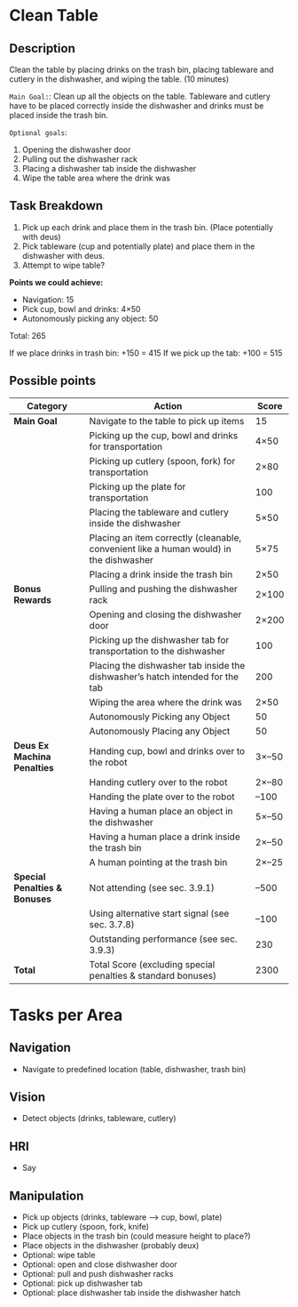 # Clean Table

## Description
Clean the table by placing drinks on the trash bin, placing tableware and cutlery in the dishwasher, and wiping the table. (10 minutes)

`Main Goal:`: Clean up all the objects on the table. Tableware and cutlery have to be placed correctly inside the dishwasher and drinks must be placed inside the trash bin.

`Optional goals`:
1. Opening the dishwasher door
2. Pulling out the dishwasher rack
3. Placing a dishwasher tab inside the dishwasher
4. Wipe the table area where the drink was

## Task Breakdown
1. Pick up each drink and place them in the trash bin. (Place potentially with deus)
2. Pick tableware (cup and potentially plate) and place them in the dishwasher with deus.
3. Attempt to wipe table?

**Points we could achieve:**

- Navigation: 15
- Pick cup, bowl and drinks: 4×50
- Autonomously picking any object: 50

Total: 265 

If we place drinks in trash bin: +150 = 415
If we pick up the tab: +100 = 515


## Possible points
| **Category** | **Action** | **Score** |
|---|---|---|
| **Main Goal** | Navigate to the table to pick up items | 15 |
| | Picking up the cup, bowl and drinks for transportation | 4×50 |
| | Picking up cutlery (spoon, fork) for transportation | 2×80 |
| | Picking up the plate for transportation | 100 |
| | Placing the tableware and cutlery inside the dishwasher | 5×50 |
| | Placing an item correctly (cleanable, convenient like a human would) in the dishwasher | 5×75 |
| | Placing a drink inside the trash bin | 2×50 |
| **Bonus Rewards** | Pulling and pushing the dishwasher rack | 2×100 |
| | Opening and closing the dishwasher door | 2×200 |
| | Picking up the dishwasher tab for transportation to the dishwasher | 100 |
| | Placing the dishwasher tab inside the dishwasher’s hatch intended for the tab | 200 |
| | Wiping the area where the drink was | 2×50 |
| | Autonomously Picking any Object | 50 |
| | Autonomously Placing any Object | 50 |
| **Deus Ex Machina Penalties** | Handing cup, bowl and drinks over to the robot | 3×–50 |
| | Handing cutlery over to the robot | 2×–80 |
| | Handing the plate over to the robot | –100 |
| | Having a human place an object in the dishwasher | 5×–50 |
| | Having a human place a drink inside the trash bin | 2×–50 |
| | A human pointing at the trash bin | 2×–25 |
| **Special Penalties & Bonuses** | Not attending (see sec. 3.9.1) | –500 |
| | Using alternative start signal (see sec. 3.7.8) | –100 |
| | Outstanding performance (see sec. 3.9.3) | 230 |
| **Total** | Total Score (excluding special penalties & standard bonuses) | 2300 |

# Tasks per Area

## Navigation

- Navigate to predefined location (table, dishwasher, trash bin)

## Vision

- Detect objects (drinks, tableware, cutlery)

## HRI

- Say 

## Manipulation

- Pick up objects (drinks, tableware --> cup, bowl, plate)
- Pick up cutlery (spoon, fork, knife)
- Place objects in the trash bin (could measure height to place?)
- Place objects in the dishwasher (probably deux)
- Optional: wipe table
- Optional: open and close dishwasher door
- Optional: pull and push dishwasher racks
- Optional: pick up dishwasher tab
- Optional: place dishwasher tab inside the dishwasher hatch

